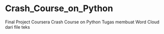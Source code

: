 # Crash_Course_on_Python
Final Project Coursera Crash Course on Python
Tugas membuat Word Cloud dari file teks
